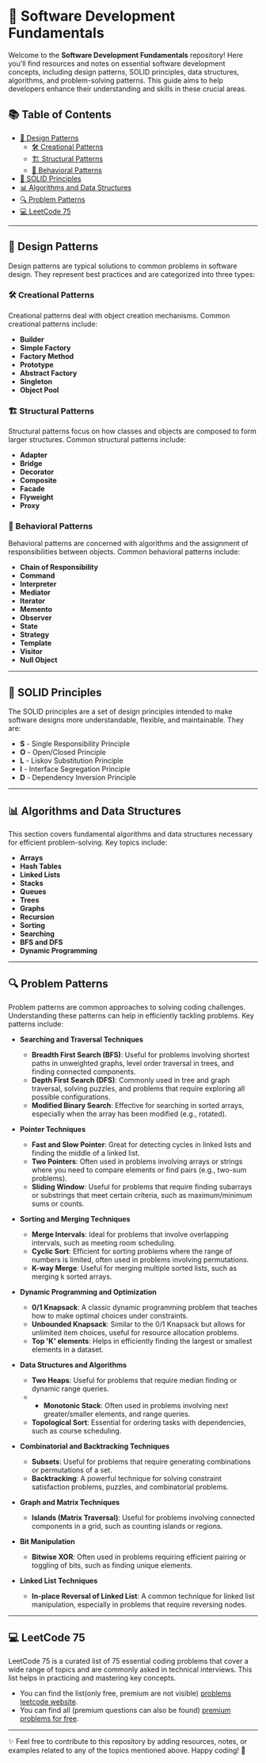 # 🌟 Software Development Fundamentals

Welcome to the **Software Development Fundamentals** repository! Here you'll find resources and notes on essential software development concepts, including design patterns, SOLID principles, data structures, algorithms, and problem-solving patterns. This guide aims to help developers enhance their understanding and skills in these crucial areas.

## 📚 Table of Contents

- [🎨 Design Patterns](#design-patterns)
  - [🛠️ Creational Patterns](#creational-patterns)
  - [🏗️ Structural Patterns](#structural-patterns)
  - [🤝 Behavioral Patterns](#behavioral-patterns)
- [🔑 SOLID Principles](#solid-principles)
- [📊 Algorithms and Data Structures](#algorithms-and-data-structures)
- [🔍 Problem Patterns](#problem-patterns)
- [💻 LeetCode 75](#leetcode-75)

---

## 🎨 Design Patterns

Design patterns are typical solutions to common problems in software design. They represent best practices and are categorized into three types:

### 🛠️ Creational Patterns
Creational patterns deal with object creation mechanisms. Common creational patterns include:
- **Builder**
- **Simple Factory**
- **Factory Method**
- **Prototype**
- **Abstract Factory**
- **Singleton**
- **Object Pool**

### 🏗️ Structural Patterns
Structural patterns focus on how classes and objects are composed to form larger structures. Common structural patterns include:
- **Adapter**
- **Bridge**
- **Decorator**
- **Composite**
- **Facade**
- **Flyweight**
- **Proxy**

### 🤝 Behavioral Patterns
Behavioral patterns are concerned with algorithms and the assignment of responsibilities between objects. Common behavioral patterns include:
- **Chain of Responsibility**
- **Command**
- **Interpreter**
- **Mediator**
- **Iterator**
- **Memento**
- **Observer**
- **State**
- **Strategy**
- **Template**
- **Visitor**
- **Null Object**

---

## 🔑 SOLID Principles

The SOLID principles are a set of design principles intended to make software designs more understandable, flexible, and maintainable. They are:
- **S** - Single Responsibility Principle
- **O** - Open/Closed Principle
- **L** - Liskov Substitution Principle
- **I** - Interface Segregation Principle
- **D** - Dependency Inversion Principle

---

## 📊 Algorithms and Data Structures

This section covers fundamental algorithms and data structures necessary for efficient problem-solving. Key topics include:
- **Arrays**
- **Hash Tables**
- **Linked Lists**
- **Stacks**
- **Queues**
- **Trees**
- **Graphs**
- **Recursion**
- **Sorting**
- **Searching**
- **BFS and DFS**
- **Dynamic Programming**

---

## 🔍 Problem Patterns

Problem patterns are common approaches to solving coding challenges. Understanding these patterns can help in efficiently tackling problems. Key patterns include:
- **Searching and Traversal Techniques**
  - **Breadth First Search (BFS)**: Useful for problems involving shortest paths in unweighted graphs, level order traversal in trees, and finding connected components.
  - **Depth First Search (DFS)**: Commonly used in tree and graph traversal, solving puzzles, and problems that require exploring all possible configurations.
  - **Modified Binary Search**: Effective for searching in sorted arrays, especially when the array has been modified (e.g., rotated).

- **Pointer Techniques**
  - **Fast and Slow Pointer**: Great for detecting cycles in linked lists and finding the middle of a linked list.
  - **Two Pointers**: Often used in problems involving arrays or strings where you need to compare elements or find pairs (e.g., two-sum problems).
  - **Sliding Window**: Useful for problems that require finding subarrays or substrings that meet certain criteria, such as maximum/minimum sums or counts.

- **Sorting and Merging Techniques**
  - **Merge Intervals**: Ideal for problems that involve overlapping intervals, such as meeting room scheduling.
  - **Cyclic Sort**: Efficient for sorting problems where the range of numbers is limited, often used in problems involving permutations.
  - **K-way Merge**: Useful for merging multiple sorted lists, such as merging k sorted arrays.

- **Dynamic Programming and Optimization**
  - **0/1 Knapsack**: A classic dynamic programming problem that teaches how to make optimal choices under constraints.
  - **Unbounded Knapsack**: Similar to the 0/1 Knapsack but allows for unlimited item choices, useful for resource allocation problems.
  - **Top 'K' elements**: Helps in efficiently finding the largest or smallest elements in a dataset.

- **Data Structures and Algorithms**
  - **Two Heaps**: Useful for problems that require median finding or dynamic range queries.
  - - **Monotonic Stack**: Often used in problems involving next greater/smaller elements, and range queries.
  - **Topological Sort**: Essential for ordering tasks with dependencies, such as course scheduling.

- **Combinatorial and Backtracking Techniques**
  - **Subsets**: Useful for problems that require generating combinations or permutations of a set.
  - **Backtracking**: A powerful technique for solving constraint satisfaction problems, puzzles, and combinatorial problems.

- **Graph and Matrix Techniques**
  - **Islands (Matrix Traversal)**: Useful for problems involving connected components in a grid, such as counting islands or regions.

- **Bit Manipulation**
  - **Bitwise XOR**: Often used in problems requiring efficient pairing or toggling of bits, such as finding unique elements.

- **Linked List Techniques**
  - **In-place Reversal of Linked List**: A common technique for linked list manipulation, especially in problems that require reversing nodes.

---

## 💻 LeetCode 75

LeetCode 75 is a curated list of 75 essential coding problems that cover a wide range of topics and are commonly asked in technical interviews. This list helps in practicing and mastering key concepts. 
- You can find the list(only free, premium are not visible) [problems leetcode website](https://leetcode.com/discuss/general-discussion/460599/blind-75-leetcode-questions).
- You can find all (premium questions can also be found) [premium problems for free](https://leetcode.ca/all/problems.html).

---

✨ Feel free to contribute to this repository by adding resources, notes, or examples related to any of the topics mentioned above. Happy coding! 🚀
